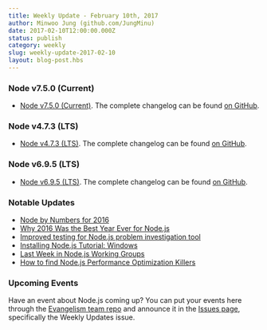 ```yaml
---
title: Weekly Update - February 10th, 2017
author: Minwoo Jung (github.com/JungMinu)
date: 2017-02-10T12:00:00.000Z
status: publish
category: weekly
slug: weekly-update-2017-02-10
layout: blog-post.hbs
---
```


### Node v7.5.0 (Current)

* [Node v7.5.0 (Current)](https://nodejs.org/en/blog/release/v7.5.0/). The complete changelog can be found [on GitHub](https://github.com/nodejs/node/blob/master/doc/changelogs/CHANGELOG_V7.md#7.5.0).

### Node v4.7.3 (LTS)

* [Node v4.7.3 (LTS)](https://nodejs.org/en/blog/release/v4.7.3/). The complete changelog can be found [on GitHub](https://github.com/nodejs/node/blob/master/doc/changelogs/CHANGELOG_V4.md#4.7.3).

### Node v6.9.5 (LTS)

* [Node v6.9.5 (LTS)](https://nodejs.org/en/blog/release/v6.9.5/). The complete changelog can be found [on GitHub](https://github.com/nodejs/node/blob/master/doc/changelogs/CHANGELOG_V6.md#6.9.5).

### Notable Updates

* [Node by Numbers for 2016](https://nodesource.com/node-by-numbers)
* [Why 2016 Was the Best Year Ever for Node.js](https://nodesource.com/blog/why-2016-was-the-best-year-ever-for-node-js-node-by-numbers-2016)
* [Improved testing for Node.js problem investigation tool](https://developer.ibm.com/node/2017/02/03/improved-testing-for-node-js-problem-investigation-tool/)
* [Installing Node.js Tutorial: Windows](https://nodesource.com/blog/installing-nodejs-tutorial-windows)
* [Last Week in Node.js Working Groups](https://nodesource.com/blog/last-week-in-node-js-working-groups-january-30-2017)
* [How to find Node.js Performance Optimization Killers](https://community.risingstack.com/how-to-find-node-js-performance-optimization-killers/)

### Upcoming Events

Have an event about Node.js coming up? You can put your events here through the [Evangelism team repo](https://github.com/nodejs/evangelism) and announce it in the [Issues page](https://github.com/nodejs/evangelism/issues), specifically the Weekly Updates issue.
